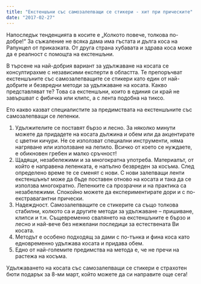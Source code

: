 ```yaml
---
title: "Екстеншъни със самозалепващи се стикери - хит при прическите"
date: "2017-02-27"
---
```


Напоследък тенденцията в косите е „Колкото повече, толкова по-добре!“ За съжаление не всяка дама има гъстата и дълга коса на Рапунцел от приказката. От друга страна хубавата и здрава коса може да e реалност с помощта на екстеншъни.

В търсене на най-добрия вариант за удължаване на косата се консултирахме с независими експерти в областта. Те препоръчват екстеншъните със самозалепващите се стикери като един от най-добрите и безвредни методи за удължаване на косата. Какво представляват те? Това са екстеншъни, които в единия си край не завършват с фибичка или клипс, а с лента подобна на тиксо.

Ето какво казват специалистите за предимствата на екстеншъните със самозалепващи се лепенки.
1. Удължителите се поставят бързо и лесно. За няколко минути можете да придадете на косата дължина и обем или да акцентирате с цветни кичури. Не се използват специални инструменти, няма нагряване или използване на лепило. Всичко от което се нуждаете, е обикновен гребен и малко сръчност!
2. Щадящи, незабележими и за многократна употреба. Материалът, от който е направена лепенката, е напълно безвреден за косъма. След определено време те се сменят с нови. С нови залепващи ленти екстеншънът може да бъде поставен отново на косата и така да се използва многократно. Лепенките са прозрачни и на практика са незабележими. Спокойно можете да експериментирате дори и с по-екстравагантни прически.
3. Надеждност. Самозалепващите се стикерите са също толкова стабилни, колкото са и другите методи за удължаване – пришиване, клипси и т.н. Същевременно свалянето на екстеншъните е бързо и лесно и най-вече без нежелани последици за естествената Ви косата.
4. Методът е особено подходящ за дами с по-тънка и фина коса като едновременно удължава косата и придава обем.
5. Едно от най-големите предимства на метода е, че не пречи на растежа на косъма.

Удължаването на косата със самозалепващи се стикери е страхотен бюти подарък за 8-ми март, който можете да си направите още сега!